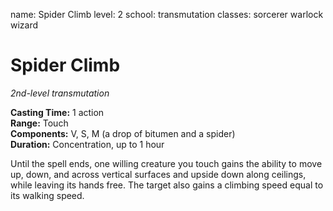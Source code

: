name: Spider Climb
level: 2
school: transmutation
classes: sorcerer
         warlock
         wizard

# Spider Climb 
_2nd-level transmutation_ 

**Casting Time:** 1 action    
**Range:** Touch    
**Components:** V, S, M (a drop of bitumen and a spider)   
**Duration:** Concentration, up to 1 hour 

Until the spell ends, one willing creature you touch gains the ability to move up, down, and across vertical surfaces and upside down along ceilings, while leaving its hands free. The target also gains a climbing speed equal to its walking speed. 